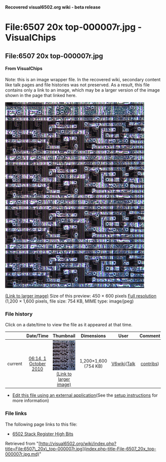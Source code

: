 **Recovered visual6502.org wiki - beta release**

# File:6507 20x top-000007r.jpg - VisualChips

## File:6507 20x top-000007r.jpg

#### From VisualChips


Note: this is an image wrapper file. In the recovered wiki,
secondary content like talk pages and file histories was
not preserved. As a result, this file contains only a link
to an image, which may be a larger version of the image shown
in the page that linked here.

![File:6507 20x top-000007r.jpg](images/thumb/b/b7/6507_20x_top-000007r.jpg/450px-6507_20x_top-000007r.jpg)

[(Link to larger image)](images/b/b7/6507_20x_top-000007r.jpg)
Size of this preview: 450 × 600 pixels
[Full resolution](images/b/b7/6507_20x_top-000007r.jpg)‎ (1,200 × 1,600 pixels, file size: 754 KB, MIME type: image/jpeg)

### File history

Click on a date/time to view the file as it appeared at that time.

| | Date/Time | Thumbnail | Dimensions | User | Comment |
|:---:|:---:|:---:|:---:|:---:|:---:|
| current | [06:14, 1 October 2010](images/b/b7/6507_20x_top-000007r.jpg) | ![Thumbnail for version as of 06:14, 1 October 2010](images/thumb/b/b7/6507_20x_top-000007r.jpg/90px-6507_20x_top-000007r.jpg) [(Link to larger image)](images/b/b7/6507_20x_top-000007r.jpg) | 1,200×1,600 (754 KB) | [V6wiki](index.php-title-User-V6wiki.md)([Talk](index.php-title-User_talk-V6wiki.md) | [contribs](./index.php%3Ftitle=Special:Contributions/V6wiki.md)) | |

- [Edit this file using an external application](index.php-title-File-6507_20x_top-000007r.jpg.md)(See the [setup instructions](http://www.mediawiki.org/wiki/Manual:External_editors) for more information)

### File links

The following page links to this file:

- [6502 Stack Register High Bits](index.php-title-6502_Stack_Register_High_Bits.md)

Retrieved from "[http://visual6502.org/wiki/index.php?title=File:6507\_20x\_top-000007r.jpg](index.php-title-File-6507_20x_top-000007r.jpg.md)"

